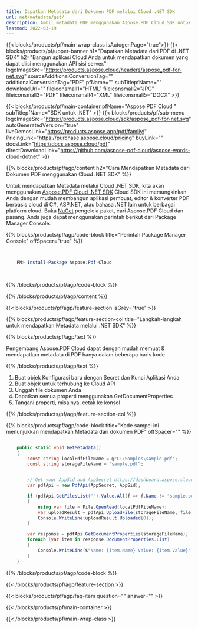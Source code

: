 ```yaml
---
title: Dapatkan Metadata dari Dokumen PDF melalui Cloud .NET SDK
url: net/metadata/get/
description: Ambil metadata PDF menggunakan Aspose.PDF Cloud SDK untuk .NET. Analisis detail dokumen dengan mudah melalui API.
lastmod: 2022-03-19
---
```


{{< blocks/products/pf/main-wrap-class isAutogenPage="true">}}
{{< blocks/products/pf/upper-banner h1="Dapatkan Metadata dari PDF di .NET SDK" h2="Bangun aplikasi Cloud Anda untuk mendapatkan dokumen yang dapat diisi menggunakan API sisi server." logoImageSrc="https://products.aspose.cloud/headers/aspose_pdf-for-net.svg" sourceAdditionalConversionTag="" additionalConversionTag="PDF" pfName="" subTitlepfName="" downloadUrl="" fileiconsmall1="HTML" fileiconsmall2="JPG" fileiconsmall3="PDF" fileiconsmall4="XML" fileiconsmall5="DOCX" >}}

{{< blocks/products/pf/main-container pfName="Aspose.PDF Cloud " subTitlepfName="SDK untuk .NET" >}}
{{< blocks/products/pf/sub-menu logoImageSrc="https://products.aspose.cloud/sdk/aspose_pdf-for-net.svg"
autoGeneratedVersion="true"
liveDemosLink="https://products.aspose.app/pdf/family/" PricingLink="https://purchase.aspose.cloud/pricing" buyLink="" docsLink="https://docs.aspose.cloud/pdf"  directDownloadLink="https://github.com/aspose-pdf-cloud/aspose-words-cloud-dotnet" >}}

{{% blocks/products/pf/agp/content h2="Cara Mendapatkan Metadata dari Dokumen PDF menggunakan Cloud .NET SDK" %}}

Untuk mendapatkan Metadata melalui Cloud .NET SDK, kita akan menggunakan
[Aspose.PDF Cloud .NET SDK](https://products.aspose.cloud/pdf/net/)
Cloud SDK ini memungkinkan Anda dengan mudah membangun aplikasi pembuat, editor & konverter PDF berbasis cloud di C#, ASP.NET, atau bahasa .NET lain untuk berbagai platform cloud. Buka
[NuGet](https://www.nuget.org/packages/Aspose.Pdf-Cloud)
pengelola paket, cari
Aspose.PDF Cloud
dan pasang. Anda juga dapat menggunakan perintah berikut dari Package Manager Console.

{{% blocks/products/pf/agp/code-block title="Perintah Package Manager Console" offSpacer="true" %}}

```powershell

     
    PM> Install-Package Aspose.Pdf-Cloud
     
     

```

{{% /blocks/products/pf/agp/code-block %}}

{{% /blocks/products/pf/agp/content %}}

{{< blocks/products/pf/agp/feature-section isGrey="true" >}}

{{% blocks/products/pf/agp/feature-section-col title="Langkah-langkah untuk mendapatkan Metadata melalui .NET SDK" %}}

{{% blocks/products/pf/agp/text %}}

Pengembang Aspose.PDF Cloud dapat dengan mudah memuat & mendapatkan metadata di PDF hanya dalam beberapa baris kode.

{{% /blocks/products/pf/agp/text %}}

1. Buat objek Konfigurasi baru dengan Secret dan Kunci Aplikasi Anda
1. Buat objek untuk terhubung ke Cloud API
1. Unggah file dokumen Anda
1. Dapatkan semua properti menggunakan GetDocumentProperties
1. Tangani properti, misalnya, cetak ke konsol

{{% /blocks/products/pf/agp/feature-section-col %}}

{{% blocks/products/pf/agp/code-block title="Kode sampel ini menunjukkan mendapatkan Metadata dari dokumen PDF" offSpacer="" %}}

```cs

    public static void GetMetadata()
    {
        const string localPdfFileName = @"C:\Samples\sample.pdf";
        const string storageFileName = "sample.pdf";


        // Get your AppSid and AppSecret https://dashboard.aspose.cloud (free registration required).
        var pdfApi = new PdfApi(AppSecret, AppSid);

        if (pdfApi.GetFilesList("").Value.All(f => f.Name != "sample.pdf"))
        {
            using var file = File.OpenRead(localPdfFileName);
            var uploadResult = pdfApi.UploadFile(storageFileName, file);
            Console.WriteLine(uploadResult.Uploaded[0]);
        }

        var response = pdfApi.GetDocumentProperties(storageFileName);
        foreach (var item in response.DocumentProperties.List)
        {
            Console.WriteLine($"Name: {item.Name} Value: {item.Value}");
        }
    }
```

{{% /blocks/products/pf/agp/code-block %}}

{{< /blocks/products/pf/agp/feature-section >}}

{{< blocks/products/pf/agp/faq-item question="" answer="" >}}

{{< /blocks/products/pf/main-container >}}

{{< /blocks/products/pf/main-wrap-class >}}

